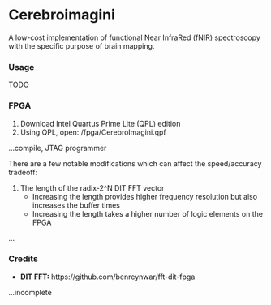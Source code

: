 <h1>Cerebroimagini</h1>

A low-cost implementation of functional Near InfraRed (fNIR) spectroscopy with the specific purpose
of brain mapping.

<h3>Usage</h3>

TODO

<h3>FPGA</h3>

<ol>
<li> Download Intel Quartus Prime Lite (QPL) edition
<li> Using QPL, open:	/fpga/CerebroImagini.qpf
</ol>

...compile, JTAG programmer

There are a few notable modifications which can affect the speed/accuracy tradeoff:

<ol>
<li> The length of the radix-2^N DIT FFT vector
	<ul>
	<li> Increasing the length provides higher frequency resolution but also increases the buffer times
	<li> Increasing the length takes a higher number of logic elements on the FPGA
	</ul>
</ol>
...

<h3>Credits</h3>
<ul>
<li><b>DIT FFT:</b> https://github.com/benreynwar/fft-dit-fpga
</ul>

...incomplete
